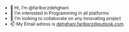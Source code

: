 - 👋 Hi, I’m @fariborzdehghani
- 👀 I’m interested in Programming in all platforms
- 💞️ I’m looking to collaborate on any innovating project
- 📫 My Email adress is dehghani.fariborz@outlook.com

<!---
fariborzdehghani/fariborzdehghani is a ✨ special ✨ repository because its `README.md` (this file) appears on your GitHub profile.
You can click the Preview link to take a look at your changes.
--->
